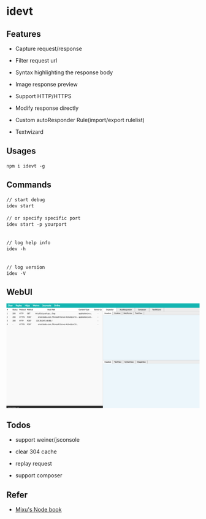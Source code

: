 # idevt

## Features

- Capture request/response

- Filter request url

- Syntax highlighting the response body

- Image response preview

- Support HTTP/HTTPS

- Modify response directly

- Custom autoResponder Rule(import/export rulelist)

- Textwizard

## Usages

    npm i idevt -g

## Commands

    // start debug
    idev start

    // or specify specific port
    idev start -p yourport


    // log help info
    idev -h


    // log version
    idev -V

## WebUI

![](./ui.png)

## Todos

- support weiner/jsconsole

- clear 304 cache

- replay request

- support composer

## Refer

- [Mixu's Node book](http://book.mixu.net/node/ch10.html)
